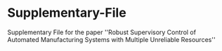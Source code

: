 # Supplementary-File
Supplementary File for the paper ''Robust Supervisory Control of Automated Manufacturing Systems with Multiple Unreliable Resources''
